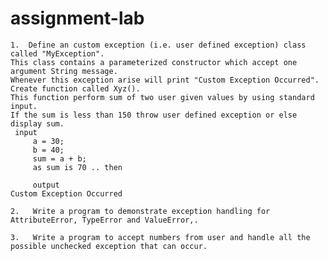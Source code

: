 # assignment-lab

```
1.	Define an custom exception (i.e. user defined exception) class called "MyException". 
This class contains a parameterized constructor which accept one argument String message. 
Whenever this exception arise will print "Custom Exception Occurred". Create function called Xyz(). 
This function perform sum of two user given values by using standard input. 
If the sum is less than 150 throw user defined exception or else display sum.
 input
     a = 30;
     b = 40;
     sum = a + b;
     as sum is 70 .. then 
     
     output
Custom Exception Occurred

```
```2.	Write a program to demonstrate exception handling for AttributeError, TypeError and ValueError,.```

```3.	Write a program to accept numbers from user and handle all the possible unchecked exception that can occur.```

